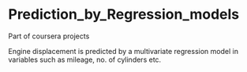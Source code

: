 # Prediction_by_Regression_models

Part of coursera projects

Engine displacement is predicted by a multivariate regression model in variables such as mileage, no. of cylinders etc.
